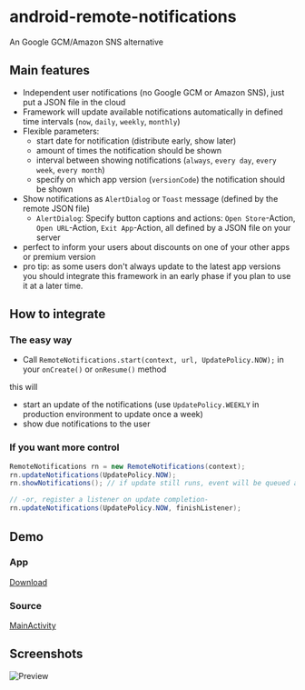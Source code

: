 # android-remote-notifications
An Google GCM/Amazon SNS alternative
## Main features
- Independent user notifications (no Google GCM or Amazon SNS), just put a JSON file in the cloud
- Framework will update available notifications automatically in defined time intervals (`now`, `daily`, `weekly`, `monthly`)
- Flexible parameters:
  - start date for notification (distribute early, show later)
  - amount of times the notification should be shown
  - interval between showing notifications (`always`, `every day`, `every week`, `every month`)
  - specify on which app version (`versionCode`) the notification should be shown
- Show notifications as `AlertDialog` or `Toast` message (defined by the remote JSON file)
  - `AlertDialog`: Specify button captions and actions: `Open Store`-Action, `Open URL`-Action, `Exit App`-Action, all defined by a JSON file on your server
- perfect to inform your users about discounts on one of your other apps or premium version
- pro tip: as some users don't always update to the latest app versions you should integrate this framework in an early phase if you plan to use it at a later time.

## How to integrate
### The easy way
- Call `RemoteNotifications.start(context, url, UpdatePolicy.NOW);` in your `onCreate()` or `onResume()` method

this will
- start an update of the notifications (use `UpdatePolicy.WEEKLY` in production environment to update once a week)
- show due notifications to the user
 
### If you want more control
```java
RemoteNotifications rn = new RemoteNotifications(context);
rn.updateNotifications(UpdatePolicy.NOW);
rn.showNotifications(); // if update still runs, event will be queued and carried out later

// -or, register a listener on update completion-
rn.updateNotifications(UpdatePolicy.NOW, finishListener);
```

## Demo
### App
[Download](https://github.com/kaiwinter/android-remote-notifications/releases/download/v1.0.0/remotenotifications-example-1.0.0.apk)
### Source
[MainActivity](https://github.com/kaiwinter/android-remote-notifications/blob/master/example/src/main/java/com/github/kaiwinter/androidremotenotifications/example/MainActivity.java)

## Screenshots
![Preview](http://i.imgur.com/Hp1aowm.png)
